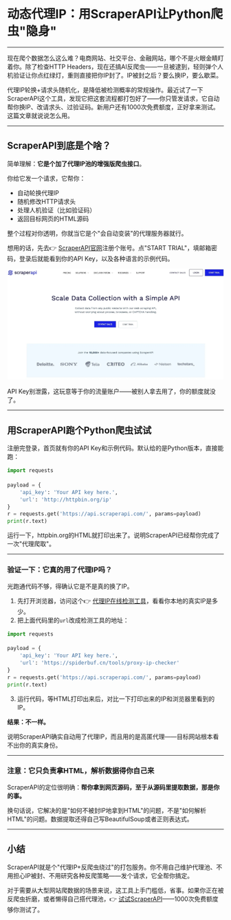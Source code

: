 # 动态代理IP：用ScraperAPI让Python爬虫"隐身"

---

现在爬个数据怎么这么难？电商网站、社交平台、金融网站，哪个不是火眼金睛盯着你。除了检查HTTP Headers，现在还搞AI反爬虫——一旦被逮到，轻则弹个人机验证让你点红绿灯，重则直接把你IP封了。IP被封之后？要么换IP，要么歇菜。

代理IP轮换+请求头随机化，是降低被检测概率的常规操作。最近试了一下ScraperAPI这个工具，发现它把这套流程都打包好了——你只管发请求，它自动帮你换IP、改请求头、过验证码。新用户还有1000次免费额度，正好拿来测试。这篇文章就说说怎么用。

---

## ScraperAPI到底是个啥？

简单理解：**它是个加了代理IP池的增强版爬虫接口**。

你给它发一个请求，它帮你：
- 自动轮换代理IP
- 随机修改HTTP请求头
- 处理人机验证（比如验证码）
- 返回目标网页的HTML源码

整个过程对你透明，你就当它是个"会自动变装"的代理服务器就行。

想用的话，先去👉 [ScraperAPI官网](https://www.scraperapi.com/?fp_ref=coupons)注册个账号。点"START TRIAL"，填邮箱密码，登录后就能看到你的API Key，以及各种语言的示例代码。

![ScraperAPI控制台界面](image/836559934067202.webp)

API Key别泄露，这玩意等于你的流量账户——被别人拿去用了，你的额度就没了。

---

## 用ScraperAPI跑个Python爬虫试试

注册完登录，首页就有你的API Key和示例代码。默认给的是Python版本，直接能跑：

```python
import requests

payload = {
    'api_key': 'Your API key here.',
    'url': 'http://httpbin.org/ip'
}
r = requests.get('https://api.scraperapi.com/', params=payload)
print(r.text)
```

运行一下，httpbin.org的HTML就打印出来了。说明ScraperAPI已经帮你完成了一次"代理爬取"。

---

### 验证一下：它真的用了代理IP吗？

光跑通代码不够，得确认它是不是真的换了IP。

1. 先打开浏览器，访问这个👉 [代理IP在线检测工具](https://spiderbuf.cn/tools/proxy-ip-checker)，看看你本地的真实IP是多少。
2. 把上面代码里的`url`改成检测工具的地址：

```python
import requests

payload = {
    'api_key': 'Your API key here.',
    'url': 'https://spiderbuf.cn/tools/proxy-ip-checker'
}
r = requests.get('https://api.scraperapi.com/', params=payload)
print(r.text)
```

3. 运行代码，等HTML打印出来后，对比一下打印出来的IP和浏览器里看到的IP。

**结果：不一样。**

说明ScraperAPI确实自动用了代理IP，而且用的是高匿代理——目标网站根本看不出你的真实身份。

---

### 注意：它只负责拿HTML，解析数据得你自己来

ScraperAPI的定位很明确：**帮你拿到网页源码，至于从源码里提取数据，那是你的事。**

换句话说，它解决的是"如何不被封IP地拿到HTML"的问题，不是"如何解析HTML"的问题。数据提取还得自己写BeautifulSoup或者正则表达式。

---

## 小结

ScraperAPI就是个"代理IP+反爬虫绕过"的打包服务。你不用自己维护代理池、不用担心IP被封、不用研究各种反爬策略——发个请求，它全帮你搞定。

对于需要从大型网站爬数据的场景来说，这工具上手门槛低，省事。如果你正在被反爬虫折磨，或者懒得自己搭代理池，👉 [试试ScraperAPI](https://www.scraperapi.com/?fp_ref=coupons)——1000次免费额度够你测试了。
